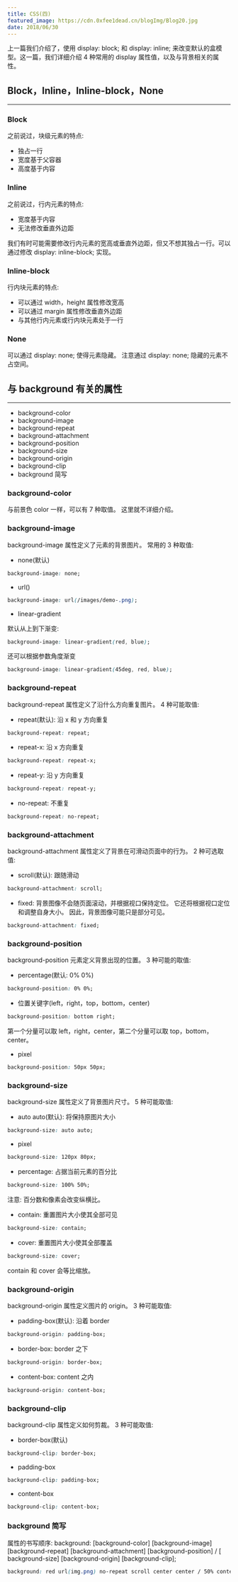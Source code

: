 ```yaml
---
title: CSS(四)
featured_image: https://cdn.0xfee1dead.cn/blogImg/Blog20.jpg
date: 2018/06/30
---
```


上一篇我们介绍了，使用 display: block; 和 display: inline; 来改变默认的盒模型。这一篇，我们详细介绍 4 种常用的 display 属性值，以及与背景相关的属性。

## Block，Inline，Inline-block，None
***  
### Block
之前说过，块级元素的特点: 
- 独占一行
- 宽度基于父容器
- 高度基于内容

### Inline
之前说过，行内元素的特点: 
- 宽度基于内容
- 无法修改垂直外边距

我们有时可能需要修改行内元素的宽高或垂直外边距，但又不想其独占一行。可以通过修改 display: inline-block; 实现。

### Inline-block
行内块元素的特点: 
- 可以通过 width，height 属性修改宽高
- 可以通过 margin 属性修改垂直外边距
- 与其他行内元素或行内块元素处于一行

### None
可以通过 display: none; 使得元素隐藏。
注意通过 display: none; 隐藏的元素不占空间。

## 与 background 有关的属性
***  
- background-color
- background-image
- background-repeat
- background-attachment
- background-position
- background-size
- background-origin
- background-clip
- background 简写

### background-color
与前景色 color 一样，可以有 7 种取值。
这里就不详细介绍。

### background-image
background-image 属性定义了元素的背景图片。
常用的 3 种取值: 
- none(默认)

``` CSS
background-image: none;
```
- url()

``` CSS
background-image: url(/images/demo-.png);
```
- linear-gradient

默认从上到下渐变: 
``` CSS
background-image: linear-gradient(red, blue);
```
还可以根据参数角度渐变
``` CSS
background-image: linear-gradient(45deg, red, blue);
```

### background-repeat
background-repeat 属性定义了沿什么方向重复图片。
4 种可能取值: 
- repeat(默认): 沿 x 和 y 方向重复

``` CSS
background-repeat: repeat;
```
- repeat-x: 沿 x 方向重复

``` CSS
background-repeat: repeat-x;
```

- repeat-y: 沿 y 方向重复

``` CSS
background-repeat: repeat-y;
```

- no-repeat: 不重复

``` CSS
background-repeat: no-repeat;
```

### background-attachment
background-attachment 属性定义了背景在可滑动页面中的行为。
2 种可选取值: 
- scroll(默认): 跟随滑动

``` CSS
background-attachment: scroll;
```

- fixed: 背景图像不会随页面滚动，并根据视口保持定位。 它还将根据视口定位和调整自身大小。 因此，背景图像可能只是部分可见。

``` CSS
background-attachment: fixed;
```

### background-position
background-position 元素定义背景出现的位置。
3 种可能的取值: 
- percentage(默认: 0% 0%)

``` CSS
background-position: 0% 0%;
```

- 位置关键字(left，right，top，bottom，center)

``` CSS
background-position: bottom right;
```
第一个分量可以取 left，right，center，第二个分量可以取  top，bottom，center。

- pixel

``` CSS
background-position: 50px 50px;
```

### background-size
background-size 属性定义了背景图片尺寸。
5 种可能取值: 
- auto auto(默认): 将保持原图片大小

``` CSS
background-size: auto auto;
```
- pixel

``` CSS
background-size: 120px 80px;
```

- percentage: 占据当前元素的百分比

``` CSS
background-size: 100% 50%;
```
注意: 百分数和像素会改变纵横比。

- contain: 重置图片大小使其全部可见

``` CSS
background-size: contain;
```

- cover: 重置图片大小使其全部覆盖

``` CSS
background-size: cover;
```
contain 和 cover 会等比缩放。

### background-origin
background-origin 属性定义图片的 origin。
3 种可能取值: 
- padding-box(默认): 沿着 border

``` CSS
background-origin: padding-box;
```

- border-box: border 之下

``` CSS
background-origin: border-box;
```

- content-box: content 之内

``` CSS
background-origin: content-box;
```

### background-clip
background-clip 属性定义如何剪裁。
3 种可能取值: 
- border-box(默认)

``` CSS
background-clip: border-box;
```
- padding-box

``` CSS
background-clip: padding-box;
```
- content-box

``` CSS
background-clip: content-box;
```

### background 简写
属性的书写顺序: 
background: [background-color] [background-image] [background-repeat] [background-attachment] [background-position] / [ background-size] [background-origin] [background-clip];
``` CSS
background: red url(img.png) no-repeat scroll center center / 50% content-box content-box;
```